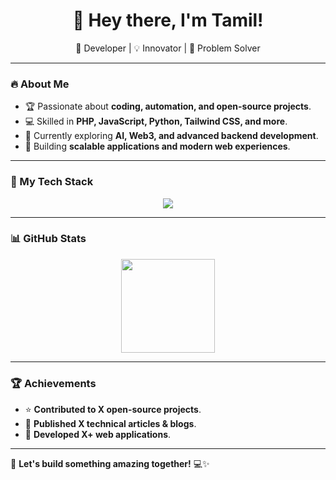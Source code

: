 <h1 align="center">👋 Hey there, I'm Tamil!</h1>
<p align="center">
  🚀 Developer | 💡 Innovator | 🎯 Problem Solver
</p>

---

### 🔥 About Me  
- 🏆 Passionate about **coding, automation, and open-source projects**.  
- 💻 Skilled in **PHP, JavaScript, Python, Tailwind CSS, and more**.  
- 🌱 Currently exploring **AI, Web3, and advanced backend development**.  
- 🚀 Building **scalable applications and modern web experiences**.  

---

### 🚀 My Tech Stack  
<div align="center">
  <img src="https://skillicons.dev/icons?i=php,js,python,tailwind,html,css,mysql,git,github" />
</div>

---

### 📊 GitHub Stats  
<div align="center">
  <img src="https://github-readme-stats.vercel.app/api?username=thswebsolution&show_icons=true&theme=radical&count_private=true" height="150"/>
</div>

---

### 🏆 Achievements  
- ⭐ **Contributed to X open-source projects**.  
- 📜 **Published X technical articles & blogs**.  
- 🚀 **Developed X+ web applications**.  

---

🚀 **Let's build something amazing together!** 💻✨

